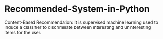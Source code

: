 # Recommended-System-in-Python
 Content-Based Recommendation: It is supervised machine learning used to induce a classifier to discriminate between interesting and uninteresting items for the user.
